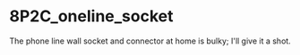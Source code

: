 # 8P2C_oneline_socket
The phone line wall socket and connector at home is bulky; I'll give it a shot.
